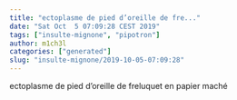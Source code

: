 ```yaml
---
title: "ectoplasme de pied d’oreille de fre..."
date: "Sat Oct  5 07:09:28 CEST 2019"
tags: ["insulte-mignone", "pipotron"]
author: m1ch3l
categories: ["generated"]
slug: "insulte-mignone/2019-10-05-07:09:28"
---
```


ectoplasme de pied d’oreille de freluquet en papier maché
